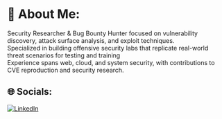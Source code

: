 # 💫 About Me:
Security Researcher & Bug Bounty Hunter focused on vulnerability discovery, attack surface analysis, and exploit techniques.<br>Specialized in building offensive security labs that replicate real-world threat scenarios for testing and training<br>Experience spans web, cloud, and system security, with contributions to CVE reproduction and security research.<br>


## 🌐 Socials:
[![LinkedIn](https://img.shields.io/badge/LinkedIn-%230077B5.svg?logo=linkedin&logoColor=white)](https://linkedin.com/in/appalaneninagalikhith) 





